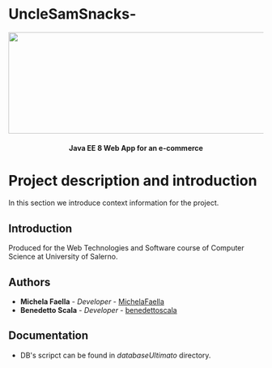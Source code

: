 # UncleSamSnacks-
<p align = "center">
  <img src = "logo.png" width="800" height="200">
</p>

<h4 align = "center">Java EE 8 Web App for an e-commerce</h4>

# Project description and introduction

In this section we introduce context information for the project.

## Introduction

Produced for the Web Technologies and Software course of Computer Science at University of Salerno.

## Authors

* **Michela Faella**          - *Developer*         - [MichelaFaella](https://github.com/MichelaFaella)
* **Benedetto Scala**         - *Developer*         - [benedettoscala](https://github.com/benedettoscala)

## Documentation

* DB's scripct can be found in *databaseUltimato*  directory.
